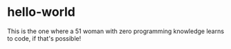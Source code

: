 # hello-world
This is the one where a 51 woman with zero programming knowledge learns to code, if that's possible!
